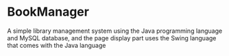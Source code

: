 # BookManager
A simple library management system using the Java programming language and MySQL database, and the page display part uses the Swing language that comes with the Java language

